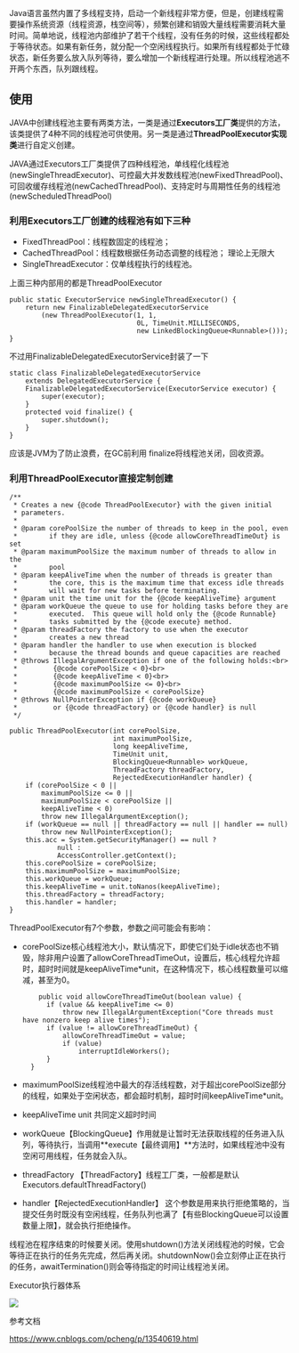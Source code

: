 Java语言虽然内置了多线程支持，启动一个新线程非常方便，但是，创建线程需要操作系统资源（线程资源，栈空间等），频繁创建和销毁大量线程需要消耗大量时间。简单地说，线程池内部维护了若干个线程，没有任务的时候，这些线程都处于等待状态。如果有新任务，就分配一个空闲线程执行。如果所有线程都处于忙碌状态，新任务要么放入队列等待，要么增加一个新线程进行处理。所以线程池逃不开两个东西，队列跟线程。

## 使用


JAVA中创建线程池主要有两类方法，一类是通过**Executors工厂类**提供的方法，该类提供了4种不同的线程池可供使用。另一类是通过**ThreadPoolExecutor实现类**进行自定义创建。

JAVA通过Executors工厂类提供了四种线程池，单线程化线程池(newSingleThreadExecutor)、可控最大并发数线程池(newFixedThreadPool)、可回收缓存线程池(newCachedThreadPool)、支持定时与周期性任务的线程池(newScheduledThreadPool)


### 利用Executors工厂创建的线程池有如下三种

* FixedThreadPool：线程数固定的线程池；
* CachedThreadPool：线程数根据任务动态调整的线程池； 理论上无限大
* SingleThreadExecutor：仅单线程执行的线程池。

上面三种内部用的都是ThreadPoolExecutor

    public static ExecutorService newSingleThreadExecutor() {
        return new FinalizableDelegatedExecutorService
            (new ThreadPoolExecutor(1, 1,
                                    0L, TimeUnit.MILLISECONDS,
                                    new LinkedBlockingQueue<Runnable>()));
    }


不过用FinalizableDelegatedExecutorService封装了一下


    static class FinalizableDelegatedExecutorService
        extends DelegatedExecutorService {
        FinalizableDelegatedExecutorService(ExecutorService executor) {
            super(executor);
        }
        protected void finalize() {
            super.shutdown();
        }
    }
    
 应该是JVM为了防止浪费，在GC前利用   finalize将线程池关闭，回收资源。
 
###  利用ThreadPoolExecutor直接定制创建
 


 
    /**
     * Creates a new {@code ThreadPoolExecutor} with the given initial
     * parameters.
     *
     * @param corePoolSize the number of threads to keep in the pool, even
     *        if they are idle, unless {@code allowCoreThreadTimeOut} is set
     * @param maximumPoolSize the maximum number of threads to allow in the
     *        pool
     * @param keepAliveTime when the number of threads is greater than
     *        the core, this is the maximum time that excess idle threads
     *        will wait for new tasks before terminating.
     * @param unit the time unit for the {@code keepAliveTime} argument
     * @param workQueue the queue to use for holding tasks before they are
     *        executed.  This queue will hold only the {@code Runnable}
     *        tasks submitted by the {@code execute} method.
     * @param threadFactory the factory to use when the executor
     *        creates a new thread
     * @param handler the handler to use when execution is blocked
     *        because the thread bounds and queue capacities are reached
     * @throws IllegalArgumentException if one of the following holds:<br>
     *         {@code corePoolSize < 0}<br>
     *         {@code keepAliveTime < 0}<br>
     *         {@code maximumPoolSize <= 0}<br>
     *         {@code maximumPoolSize < corePoolSize}
     * @throws NullPointerException if {@code workQueue}
     *         or {@code threadFactory} or {@code handler} is null
     */
     
    public ThreadPoolExecutor(int corePoolSize,
                              int maximumPoolSize,
                              long keepAliveTime,
                              TimeUnit unit,
                              BlockingQueue<Runnable> workQueue,
                              ThreadFactory threadFactory,
                              RejectedExecutionHandler handler) {
        if (corePoolSize < 0 ||
            maximumPoolSize <= 0 ||
            maximumPoolSize < corePoolSize ||
            keepAliveTime < 0)
            throw new IllegalArgumentException();
        if (workQueue == null || threadFactory == null || handler == null)
            throw new NullPointerException();
        this.acc = System.getSecurityManager() == null ?
                null :
                AccessController.getContext();
        this.corePoolSize = corePoolSize;
        this.maximumPoolSize = maximumPoolSize;
        this.workQueue = workQueue;
        this.keepAliveTime = unit.toNanos(keepAliveTime);
        this.threadFactory = threadFactory;
        this.handler = handler;
    }

 
 ThreadPoolExecutor有7个参数，参数之间可能会有影响：
 
* corePoolSize核心线程池大小，默认情况下，即使它们处于idle状态也不销毁，除非用户设置了allowCoreThreadTimeOut，设置后，核心线程允许超时，超时时间就是keepAliveTime*unit，在这种情况下，核心线程数量可以缩减，甚至为0。

	      public void allowCoreThreadTimeOut(boolean value) {
	        if (value && keepAliveTime <= 0)
	            throw new IllegalArgumentException("Core threads must have nonzero keep alive times");
	        if (value != allowCoreThreadTimeOut) {
	            allowCoreThreadTimeOut = value;
	            if (value)
	                interruptIdleWorkers();
	        }
	    }
	    
* maximumPoolSize线程池中最大的存活线程数，对于超出corePoolSize部分的线程，如果处于空闲状态，都会超时机制，超时时间keepAliveTime*unit。
* keepAliveTime  unit 共同定义超时时间
* workQueue【BlockingQueue】作用就是让暂时无法获取线程的任务进入队列，等待执行，当调用**execute【最终调用】**方法时，如果线程池中没有空闲可用线程，任务就会入队。
* threadFactory 【ThreadFactory】线程工厂类，一般都是默认Executors.defaultThreadFactory()
* handler【RejectedExecutionHandler】 这个参数是用来执行拒绝策略的，当提交任务时既没有空闲线程，任务队列也满了【有些BlockingQueue可以设置数量上限】，就会执行拒绝操作。


线程池在程序结束的时候要关闭。使用shutdown()方法关闭线程池的时候，它会等待正在执行的任务先完成，然后再关闭。shutdownNow()会立刻停止正在执行的任务，awaitTermination()则会等待指定的时间让线程池关闭。



Executor执行器体系  

![](https://s2.51cto.com/images/blog/202107/09/0b45d217c971425c8b3a276e6d7f4e89.png?x-oss-process=image/watermark,size_16,text_QDUxQ1RP5Y2a5a6i,color_FFFFFF,t_30,g_se,x_10,y_10,shadow_20,type_ZmFuZ3poZW5naGVpdGk=)


参考文档

https://www.cnblogs.com/pcheng/p/13540619.html